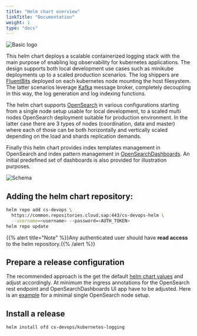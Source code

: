 ```yaml
---
title: "Helm chart overview"
linkTitle: "Documentation"
weight: 1
type: "docs"
---
```


![Basic logo](../opensearch-k8s.png)

This helm chart deploys a scalable containerized logging stack with the main purpose of enabling log observability for kubernetes applications. The design supports both local development use cases such as minikube deployments up to a scaled production scenarios. The log shippers are [FluentBits](https://fluentbit.io/) deployed on each kubernetes node mounting the host filesystem. The latter scenarios leverage [Kafka](https://kafka.apache.org/) message broker, completely decoupling in this way, the log generation and log indexing functions.

The helm chart supports [OpenSearch](https://opensearch.org/) in various configurations starting from a single node setup usable for local development, to a scaled multi nodes OpenSearch deployment suitable for production environment. In the latter case there are 3 types of nodes (coordination, data and master) where each of those can be both horizontally and vertically scaled depending on the load and shards replication demands.

Finally this helm chart provides index templates management in OpenSearch and index pattern management in [OpenSearchDashboards](https://opensearch.org/docs/latest/dashboards/index/). An initial predefined set of dashboards is also provided for illustration purposes.

![Schema](../k8s-logging-stack.jpg)

## Adding the helm chart repository:
``` bash
helm repo add cs-devops \
  https://common.repositories.cloud.sap:443/cs-devops-helm \
  --username=<username> --password=<AUTH_TOKEN>
helm repo update
```

{{% alert title="Note" %}}Any authenticated user should have **read access** to the helm repository.{{% /alert %}}

## Prepare a release configuration
The recommended approach is the get the default [helm chart values](https://github.com/nickytd/kubernetes-logging-helm/blob/main/chart/values.yaml) and adjust accordingly.
At minimum the ingress annotations for the OpenSearch rest endpoint and OpenSearchDashboards UI app have to be adjusted. Here is an [example](https://github.com/nickytd/kubernetes-logging-helm/blob/main/examples/single-node-setup.yaml) for a minimal single OpenSearch node setup.

## Install a release
``` bash
helm install ofd cs-devops/kubernetes-logging
````
